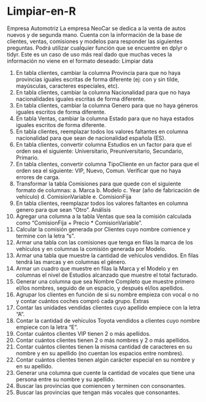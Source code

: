 # Limpiar-en-R
Empresa Automotriz
La empresa NeoCar se dedica a la venta de autos nuevos y de segunda mano. Cuenta con la 
información de la base de clientes, ventas, comisiones y modelos para responder las siguientes 
preguntas. Podrá utilizar cualquier función que se encuentre en dplyr o tidyr. Este es un caso 
de uso más real dado que muchas veces la información no viene en el formato deseado:
Limpiar data
1. En tabla clientes, cambiar la columna Provincia para que no haya provincias iguales 
escritas de forma diferente (ej: con y sin tilde, mayúsculas, caracteres especiales, etc).
2. En tabla clientes, cambiar la columna Nacionalidad para que no haya nacionalidades 
iguales escritas de forma diferente.
3. En tabla clientes, cambiar la columna Genero para que no haya géneros iguales 
escritos de forma diferente.
4. En tabla Ventas, cambiar la columna Estado para que no haya estados iguales escritos 
de forma diferente.
5. En tabla clientes, reemplazar todos los valores faltantes en columna nacionalidad para 
que sean de nacionalidad española (ES).
6. En tabla clientes, convertir columna Estudios en un factor para que el orden sea el 
siguiente: Universitario, Preuniversitario, Secundario, Primario.
7. En tabla clientes, convertir columna TipoCliente en un factor para que el orden sea el 
siguiente: VIP, Nuevo, Comun. Verificar que no haya errores de carga.
8. Transformar la tabla Comisiones para que quede con el siguiente formato de 
columnas:
a. Marca
b. Modelo
c. Year (año de fabricación de vehículo)
d. ComisionVariable
e. ComisionFija
9. En tabla clientes, reemplazar todos los valores faltantes en columna genero para que 
sean “Otro”.
Análisis
1. Agregar una columna a la tabla Ventas que sea la comisión calculada como 
“ComisionFija + Precio * ComisionVariable”.
2. Calcular la comisión generada por Clientes cuyo nombre comience y termine con la 
letra “s”.
3. Armar una tabla con las comisiones que tenga en filas la marca de los vehículos y en 
columnas la comisión generada por Modelo.
4. Armar una tabla que muestre la cantidad de vehículos vendidos. En filas tendrá las 
marcas y en columnas el género.
5. Armar un cuadro que muestre en filas la Marca y el Modelo y en columnas el nivel de 
Estudios alcanzado que muestre el total facturado.
6. Generar una columna que sea Nombre Completo que muestre primero el/los 
nombres, seguido de un espacio, y después el/los apellidos.
7. Agrupar los clientes en función de si su nombre empieza con vocal o no y contar 
cuántos coches compró cada grupo.
Extras
1. Contar las unidades vendidas clientes cuyo apellido empiece con la letra “A”.
2. Contar la cantidad de vehículos Toyota vendidos a clientes cuyo nombre empiece con 
la letra “E”.
3. Contar cuántos clientes VIP tienen 2 o más apellidos.
4. Contar cuántos clientes tienen 2 o más nombres y 2 o más apellidos.
5. Contar cuántos clientes tienen la misma cantidad de caracteres en su nombre y en su 
apellido (no cuentan los espacios entre nombres).
6. Contar cuántos clientes tienen algún carácter especial en su nombre y en su apellido.
7. Generar una columna que cuente la cantidad de vocales que tiene una persona entre 
su nombre y su apellido.
8. Buscar las provincias que comiencen y terminen con consonantes.
9. Buscar las provincias que tengan más vocales que consonantes.

